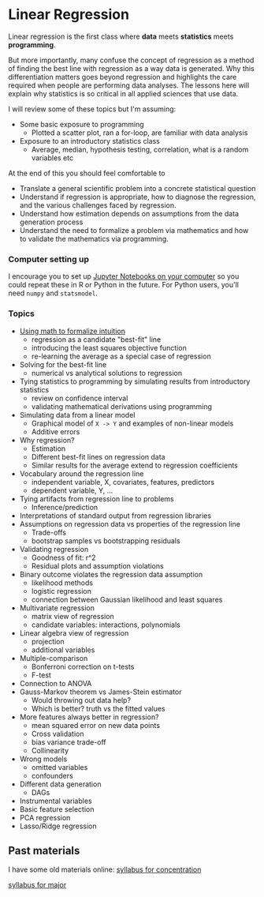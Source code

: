 # Linear Regression

Linear regression is the first class where **data** meets **statistics** meets **programming**.

But more importantly, many confuse the concept of regression as a method of finding the best line
with regression as a way data is generated. Why this differentiation matters goes beyond regression
and highlights the care required when people are performing data analyses. The lessons here
will explain why statistics is so critical in all applied sciences that use data.

I will review some of these topics but I'm assuming:
- Some basic exposure to programming
  - Plotted a scatter plot, ran a for-loop, are familiar with data analysis
- Exposure to an introductory statistics class
  - Average, median, hypothesis testing, correlation, what is a random variables etc

At the end of this you should feel comfortable to
- Translate a general scientific problem into a concrete statistical question
- Understand if regression is appropriate, how to diagnose the regression,
  and the various challenges faced by regression.
- Understand how estimation depends on assumptions from the data generation process
- Understand the need to formalize a problem via mathematics and how to validate the mathematics via programming.


### Computer setting up

I encourage you to set up [Jupyter Notebooks on your computer](../../../setup/conda_and_navigator_setup.md)
so you could repeat these in R or Python in the future. For Python users, you'll need `numpy` and `statsmodel`.

### Topics
- [Using math to formalize intuition](lectures/formalize_intuition.md)
  - regression as a candidate "best-fit" line
  - introducing the least squares objective function
  - re-learning the average as a special case of regression
- Solving for the best-fit line
  - numerical vs analytical solutions to regression
- Tying statistics to programming by simulating results from introductory statistics
  - review on confidence interval
  - validating mathematical derivations using programming
- Simulating data from a linear model
  - Graphical model of `X -> Y` and examples of non-linear models
  - Additive errors
- Why regression?
  - Estimation
  - Different best-fit lines on regression data
  - Similar results for the average extend to regression coefficients
- Vocabulary around the regression line
  - independent variable, X, covariates, features, predictors
  - dependent variable, Y, ...
- Tying artifacts from regression line to problems
  - Inference/prediction
- Interpretations of standard output from regression libraries
- Assumptions on regression data vs properties of the regression line
  - Trade-offs
  - bootstrap samples vs bootstrapping residuals
- Validating regression
  - Goodness of fit: r^2
  - Residual plots and assumption violations
- Binary outcome violates the regression data assumption
  - likelihood methods
  - logistic regression
  - connection between Gaussian likelihood and least squares
- Multivariate regression
  - matrix view of regression
  - candidate variables: interactions, polynomials
- Linear algebra view of regression
  - projection
  - additional variables
- Multiple-comparison
  - Bonferroni correction on t-tests
  - F-test
- Connection to ANOVA
- Gauss-Markov theorem vs James-Stein estimator
  - Would throwing out data help?
  - Which is better? truth vs the fitted values
- More features always better in regression?
  - mean squared error on new data points
  - Cross validation
  - bias variance trade-off
  - Collinearity
- Wrong models
  - omitted variables
  - confounders
- Different data generation
  - DAGs
- Instrumental variables
- Basic feature selection
- PCA regression
- Lasso/Ridge regression


## Past materials
I have some old materials online:
[syllabus for concentration](minor_syllabus.md)

[syllabus for major](major_syllabus.md)



